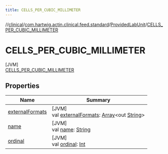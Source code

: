 ```yaml
---
title: CELLS_PER_CUBIC_MILLIMETER
---
```

//[clinical](../../../../index.html)/[com.hartwig.actin.clinical.feed.standard](../../index.html)/[ProvidedLabUnit](../index.html)/[CELLS_PER_CUBIC_MILLIMETER](index.html)



# CELLS_PER_CUBIC_MILLIMETER



[JVM]\
[CELLS_PER_CUBIC_MILLIMETER](index.html)



## Properties


| Name | Summary |
|---|---|
| [externalFormats](../external-formats.html) | [JVM]<br>val [externalFormats](../external-formats.html): [Array](https://kotlinlang.org/api/latest/jvm/stdlib/kotlin/-array/index.html)&lt;out [String](https://kotlinlang.org/api/latest/jvm/stdlib/kotlin/-string/index.html)&gt; |
| [name](../-n-o-n-e/index.html#-372974862%2FProperties%2F1757943785) | [JVM]<br>val [name](../-n-o-n-e/index.html#-372974862%2FProperties%2F1757943785): [String](https://kotlinlang.org/api/latest/jvm/stdlib/kotlin/-string/index.html) |
| [ordinal](../-n-o-n-e/index.html#-739389684%2FProperties%2F1757943785) | [JVM]<br>val [ordinal](../-n-o-n-e/index.html#-739389684%2FProperties%2F1757943785): [Int](https://kotlinlang.org/api/latest/jvm/stdlib/kotlin/-int/index.html) |

